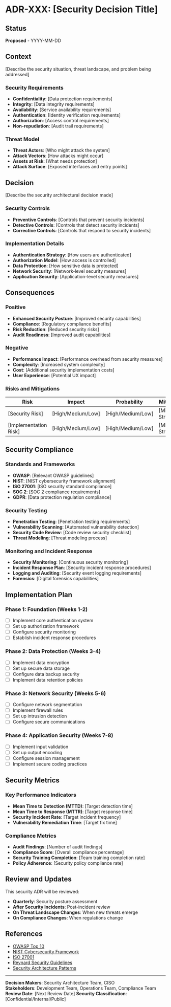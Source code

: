 # ADR-XXX: [Security Decision Title]

## Status

**Proposed** - YYYY-MM-DD

## Context

[Describe the security situation, threat landscape, and problem being addressed]

### Security Requirements

- **Confidentiality**: [Data protection requirements]
- **Integrity**: [Data integrity requirements] 
- **Availability**: [Service availability requirements]
- **Authentication**: [Identity verification requirements]
- **Authorization**: [Access control requirements]
- **Non-repudiation**: [Audit trail requirements]

### Threat Model

- **Threat Actors**: [Who might attack the system]
- **Attack Vectors**: [How attacks might occur]
- **Assets at Risk**: [What needs protection]
- **Attack Surface**: [Exposed interfaces and entry points]

## Decision

[Describe the security architectural decision made]

### Security Controls

- **Preventive Controls**: [Controls that prevent security incidents]
- **Detective Controls**: [Controls that detect security incidents]
- **Corrective Controls**: [Controls that respond to security incidents]

### Implementation Details

- **Authentication Strategy**: [How users are authenticated]
- **Authorization Model**: [How access is controlled]
- **Data Protection**: [How sensitive data is protected]
- **Network Security**: [Network-level security measures]
- **Application Security**: [Application-level security measures]

## Consequences

### Positive

- **Enhanced Security Posture**: [Improved security capabilities]
- **Compliance**: [Regulatory compliance benefits]
- **Risk Reduction**: [Reduced security risks]
- **Audit Readiness**: [Improved audit capabilities]

### Negative

- **Performance Impact**: [Performance overhead from security measures]
- **Complexity**: [Increased system complexity]
- **Cost**: [Additional security implementation costs]
- **User Experience**: [Potential UX impact]

### Risks and Mitigations

| Risk | Impact | Probability | Mitigation |
|------|--------|-------------|------------|
| [Security Risk] | [High/Medium/Low] | [High/Medium/Low] | [Mitigation Strategy] |
| [Implementation Risk] | [High/Medium/Low] | [High/Medium/Low] | [Mitigation Strategy] |

## Security Compliance

### Standards and Frameworks

- **OWASP**: [Relevant OWASP guidelines]
- **NIST**: [NIST cybersecurity framework alignment]
- **ISO 27001**: [ISO security standard compliance]
- **SOC 2**: [SOC 2 compliance requirements]
- **GDPR**: [Data protection regulation compliance]

### Security Testing

- **Penetration Testing**: [Penetration testing requirements]
- **Vulnerability Scanning**: [Automated vulnerability detection]
- **Security Code Review**: [Code review security checklist]
- **Threat Modeling**: [Threat modeling process]

### Monitoring and Incident Response

- **Security Monitoring**: [Continuous security monitoring]
- **Incident Response Plan**: [Security incident response procedures]
- **Logging and Auditing**: [Security event logging requirements]
- **Forensics**: [Digital forensics capabilities]

## Implementation Plan

### Phase 1: Foundation (Weeks 1-2)

- [ ] Implement core authentication system
- [ ] Set up authorization framework
- [ ] Configure security monitoring
- [ ] Establish incident response procedures

### Phase 2: Data Protection (Weeks 3-4)

- [ ] Implement data encryption
- [ ] Set up secure data storage
- [ ] Configure data backup security
- [ ] Implement data retention policies

### Phase 3: Network Security (Weeks 5-6)

- [ ] Configure network segmentation
- [ ] Implement firewall rules
- [ ] Set up intrusion detection
- [ ] Configure secure communications

### Phase 4: Application Security (Weeks 7-8)

- [ ] Implement input validation
- [ ] Set up output encoding
- [ ] Configure session management
- [ ] Implement secure coding practices

## Security Metrics

### Key Performance Indicators

- **Mean Time to Detection (MTTD)**: [Target detection time]
- **Mean Time to Response (MTTR)**: [Target response time]
- **Security Incident Rate**: [Target incident frequency]
- **Vulnerability Remediation Time**: [Target fix time]

### Compliance Metrics

- **Audit Findings**: [Number of audit findings]
- **Compliance Score**: [Overall compliance percentage]
- **Security Training Completion**: [Team training completion rate]
- **Policy Adherence**: [Security policy compliance rate]

## Review and Updates

This security ADR will be reviewed:

- **Quarterly**: Security posture assessment
- **After Security Incidents**: Post-incident review
- **On Threat Landscape Changes**: When new threats emerge
- **On Compliance Changes**: When regulations change

## References

- [OWASP Top 10](https://owasp.org/www-project-top-ten/)
- [NIST Cybersecurity Framework](https://www.nist.gov/cyberframework)
- [ISO 27001](https://www.iso.org/isoiec-27001-information-security.html)
- [Reynard Security Guidelines](../security-guidelines.md)
- [Security Architecture Patterns](../security-patterns.md)

---

**Decision Makers**: Security Architecture Team, CISO  
**Stakeholders**: Development Team, Operations Team, Compliance Team  
**Review Date**: [Next Review Date]
**Security Classification**: [Confidential/Internal/Public]

